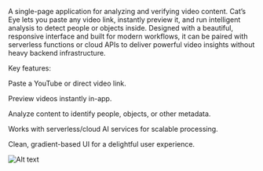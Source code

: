 A single-page application for analyzing and verifying video content.
Cat’s Eye lets you paste any video link, instantly preview it, and run intelligent analysis to detect people or objects inside. Designed with a beautiful, responsive interface and built for modern workflows, it can be paired with serverless functions or cloud APIs to deliver powerful video insights without heavy backend infrastructure.

Key features:

Paste a YouTube or direct video link.

Preview videos instantly in-app.

Analyze content to identify people, objects, or other metadata.

Works with serverless/cloud AI services for scalable processing.

Clean, gradient-based UI for a delightful user experience.

![Alt text](https://www.google.com/url?sa=i&url=https%3A%2F%2Fscience.nasa.gov%2Fmissions%2Fchandra%2Fcats-eye-nebula-redux%2F&psig=AOvVaw1PXTK4YQnr897PRO-biW9I&ust=1755082259734000&source=images&cd=vfe&opi=89978449&ved=0CBIQjRxqFwoTCJDKksSNhY8DFQAAAAAdAAAAABAE)
